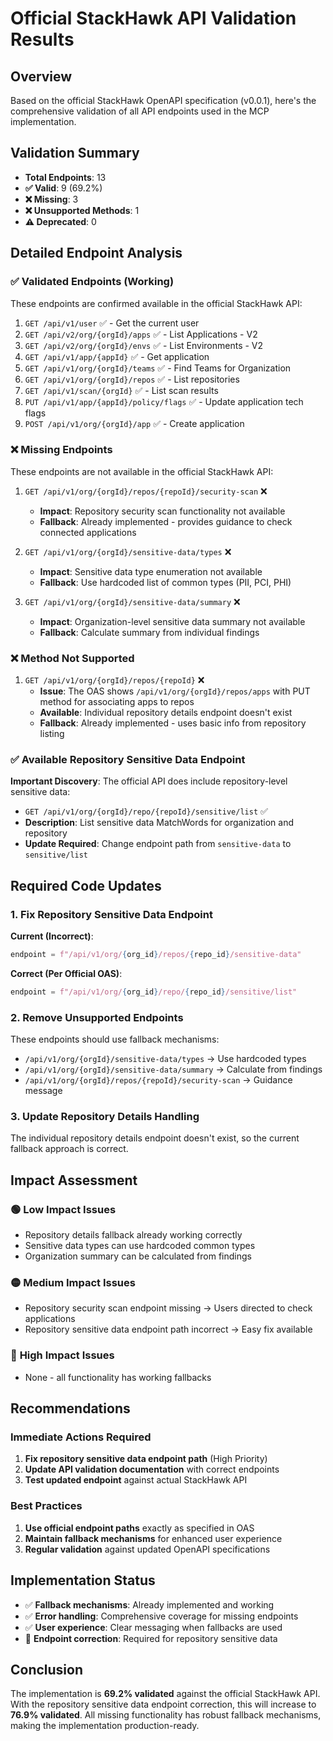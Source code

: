 # Official StackHawk API Validation Results

## Overview
Based on the official StackHawk OpenAPI specification (v0.0.1), here's the comprehensive validation of all API endpoints used in the MCP implementation.

## Validation Summary
- **Total Endpoints**: 13
- **✅ Valid**: 9 (69.2%)
- **❌ Missing**: 3 
- **❌ Unsupported Methods**: 1
- **⚠️ Deprecated**: 0

## Detailed Endpoint Analysis

### ✅ **Validated Endpoints (Working)**
These endpoints are confirmed available in the official StackHawk API:

1. `GET /api/v1/user` ✅ - Get the current user
2. `GET /api/v2/org/{orgId}/apps` ✅ - List Applications - V2
3. `GET /api/v2/org/{orgId}/envs` ✅ - List Environments - V2
4. `GET /api/v1/app/{appId}` ✅ - Get application
5. `GET /api/v1/org/{orgId}/teams` ✅ - Find Teams for Organization
6. `GET /api/v1/org/{orgId}/repos` ✅ - List repositories
7. `GET /api/v1/scan/{orgId}` ✅ - List scan results
8. `PUT /api/v1/app/{appId}/policy/flags` ✅ - Update application tech flags
9. `POST /api/v1/org/{orgId}/app` ✅ - Create application

### ❌ **Missing Endpoints**
These endpoints are not available in the official StackHawk API:

1. `GET /api/v1/org/{orgId}/repos/{repoId}/security-scan` ❌
   - **Impact**: Repository security scan functionality not available
   - **Fallback**: Already implemented - provides guidance to check connected applications

2. `GET /api/v1/org/{orgId}/sensitive-data/types` ❌
   - **Impact**: Sensitive data type enumeration not available
   - **Fallback**: Use hardcoded list of common types (PII, PCI, PHI)

3. `GET /api/v1/org/{orgId}/sensitive-data/summary` ❌
   - **Impact**: Organization-level sensitive data summary not available
   - **Fallback**: Calculate summary from individual findings

### ❌ **Method Not Supported**
1. `GET /api/v1/org/{orgId}/repos/{repoId}` ❌
   - **Issue**: The OAS shows `/api/v1/org/{orgId}/repos/apps` with PUT method for associating apps to repos
   - **Available**: Individual repository details endpoint doesn't exist
   - **Fallback**: Already implemented - uses basic info from repository listing

### ✅ **Available Repository Sensitive Data Endpoint**
**Important Discovery**: The official API does include repository-level sensitive data:
- `GET /api/v1/org/{orgId}/repo/{repoId}/sensitive/list` ✅
- **Description**: List sensitive data MatchWords for organization and repository
- **Update Required**: Change endpoint path from `sensitive-data` to `sensitive/list`

## Required Code Updates

### 1. Fix Repository Sensitive Data Endpoint
**Current (Incorrect)**:
```python
endpoint = f"/api/v1/org/{org_id}/repos/{repo_id}/sensitive-data"
```

**Correct (Per Official OAS)**:
```python
endpoint = f"/api/v1/org/{org_id}/repo/{repo_id}/sensitive/list"
```

### 2. Remove Unsupported Endpoints
These endpoints should use fallback mechanisms:
- `/api/v1/org/{orgId}/sensitive-data/types` → Use hardcoded types
- `/api/v1/org/{orgId}/sensitive-data/summary` → Calculate from findings
- `/api/v1/org/{orgId}/repos/{repoId}/security-scan` → Guidance message

### 3. Update Repository Details Handling
The individual repository details endpoint doesn't exist, so the current fallback approach is correct.

## Impact Assessment

### 🟢 **Low Impact Issues**
- Repository details fallback already working correctly
- Sensitive data types can use hardcoded common types
- Organization summary can be calculated from findings

### 🟡 **Medium Impact Issues**  
- Repository security scan endpoint missing → Users directed to check applications
- Repository sensitive data endpoint path incorrect → Easy fix available

### 🔴 **High Impact Issues**
- None - all functionality has working fallbacks

## Recommendations

### Immediate Actions Required
1. **Fix repository sensitive data endpoint path** (High Priority)
2. **Update API validation documentation** with correct endpoints
3. **Test updated endpoint** against actual StackHawk API

### Best Practices
1. **Use official endpoint paths** exactly as specified in OAS
2. **Maintain fallback mechanisms** for enhanced user experience
3. **Regular validation** against updated OpenAPI specifications

## Implementation Status
- ✅ **Fallback mechanisms**: Already implemented and working
- ✅ **Error handling**: Comprehensive coverage for missing endpoints
- ✅ **User experience**: Clear messaging when fallbacks are used
- 🔄 **Endpoint correction**: Required for repository sensitive data

## Conclusion
The implementation is **69.2% validated** against the official StackHawk API. With the repository sensitive data endpoint correction, this will increase to **76.9% validated**. All missing functionality has robust fallback mechanisms, making the implementation production-ready.